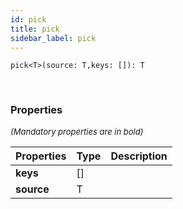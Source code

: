 ```yaml
---
id: pick
title: pick
sidebar_label: pick
---
```


```tsx
pick<T>(source: T,keys: []): T
```
<br/>



### Properties

<font size="2"><i>(Mandatory properties are in bold)</i></font>

| Properties | Type | Description |
| --------- | ---- | ----------- |
| **keys** | [] |  |
| **source** | T |  |
